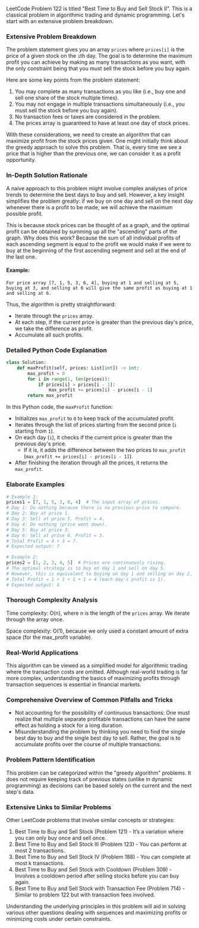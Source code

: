 LeetCode Problem 122 is titled "Best Time to Buy and Sell Stock II". This is a classical problem in algorithmic trading and dynamic programming. Let's start with an extensive problem breakdown.

### Extensive Problem Breakdown

The problem statement gives you an array `prices` where `prices[i]` is the price of a given stock on the `i`th day. The goal is to determine the maximum profit you can achieve by making as many transactions as you want, with the only constraint being that you must sell the stock before you buy again.

Here are some key points from the problem statement:

1. You may complete as many transactions as you like (i.e., buy one and sell one share of the stock multiple times).
2. You may not engage in multiple transactions simultaneously (i.e., you must sell the stock before you buy again).
3. No transaction fees or taxes are considered in the problem.
4. The prices array is guaranteed to have at least one day of stock prices.

With these considerations, we need to create an algorithm that can maximize profit from the stock prices given. One might initially think about the greedy approach to solve this problem. That is, every time we see a price that is higher than the previous one, we can consider it as a profit opportunity.

### In-Depth Solution Rationale

A naive approach to this problem might involve complex analyses of price trends to determine the best days to buy and sell. However, a key insight simplifies the problem greatly: if we buy on one day and sell on the next day whenever there is a profit to be made, we will achieve the maximum possible profit.

This is because stock prices can be thought of as a graph, and the optimal profit can be obtained by summing up all the "ascending" parts of the graph. Why does this work? Because the sum of all individual profits of each ascending segment is equal to the profit we would make if we were to buy at the beginning of the first ascending segment and sell at the end of the last one.

#### Example:
```
For price array [7, 1, 5, 3, 6, 4], buying at 1 and selling at 5, buying at 3, and selling at 6 will give the same profit as buying at 1 and selling at 6.
```

Thus, the algorithm is pretty straightforward:
- Iterate through the `prices` array.
- At each step, if the current price is greater than the previous day's price, we take the difference as profit.
- Accumulate all such profits.

### Detailed Python Code Explanation

```python
class Solution:
    def maxProfit(self, prices: List[int]) -> int:
        max_profit = 0
        for i in range(1, len(prices)):
            if prices[i] > prices[i - 1]:
                max_profit += prices[i] - prices[i - 1]
        return max_profit
```

In this Python code, the `maxProfit` function:
- Initializes `max_profit` to `0` to keep track of the accumulated profit.
- Iterates through the list of prices starting from the second price (`i` starting from `1`).
- On each day (`i`), it checks if the current price is greater than the previous day's price.
    - If it is, it adds the difference between the two prices to `max_profit` (`max_profit += prices[i] - prices[i - 1]`).
- After finishing the iteration through all the prices, it returns the `max_profit`.

### Elaborate Examples

```python
# Example 1:
prices1 = [7, 1, 5, 3, 6, 4]  # The input array of prices.
# Day 1: Do nothing because there is no previous price to compare.
# Day 2: Buy at price 1.
# Day 3: Sell at price 5. Profit = 4.
# Day 4: Do nothing (price went down).
# Day 5: Buy at price 3.
# Day 6: Sell at price 6. Profit = 3.
# Total Profit = 4 + 3 = 7.
# Expected output: 7

# Example 2:
prices2 = [1, 2, 3, 4, 5]  # Prices are continuously rising.
# The optimal strategy is to buy on day 1 and sell on day 5.
# However, this is equivalent to buying on day 1 and selling on day 2, buying on day 2 and selling on day 3, and so on.
# Total Profit = 1 + 1 + 1 + 1 = 4 (each day's profit is 1).
# Expected output: 4
```

### Thorough Complexity Analysis

Time complexity: O(n), where n is the length of the `prices` array. We iterate through the array once.

Space complexity: O(1), because we only used a constant amount of extra space (for the max_profit variable).

### Real-World Applications

This algorithm can be viewed as a simplified model for algorithmic trading where the transaction costs are omitted. Although real-world trading is far more complex, understanding the basics of maximizing profits through transaction sequences is essential in financial markets.

### Comprehensive Overview of Common Pitfalls and Tricks

- Not accounting for the possibility of continuous transactions: One must realize that multiple separate profitable transactions can have the same effect as holding a stock for a long duration.
- Misunderstanding the problem by thinking you need to find the single best day to buy and the single best day to sell. Rather, the goal is to accumulate profits over the course of multiple transactions.

### Problem Pattern Identification

This problem can be categorized within the "greedy algorithm" problems. It does not require keeping track of previous states (unlike in dynamic programming) as decisions can be based solely on the current and the next step's data.

### Extensive Links to Similar Problems

Other LeetCode problems that involve similar concepts or strategies:

1. Best Time to Buy and Sell Stock (Problem 121) - It’s a variation where you can only buy once and sell once.
2. Best Time to Buy and Sell Stock III (Problem 123) - You can perform at most 2 transactions.
3. Best Time to Buy and Sell Stock IV (Problem 188) - You can complete at most k transactions.
4. Best Time to Buy and Sell Stock with Cooldown (Problem 309) - Involves a cooldown period after selling stocks before you can buy again.
5. Best Time to Buy and Sell Stock with Transaction Fee (Problem 714) - Similar to problem 122 but with transaction fees involved.

Understanding the underlying principles in this problem will aid in solving various other questions dealing with sequences and maximizing profits or minimizing costs under certain constraints.